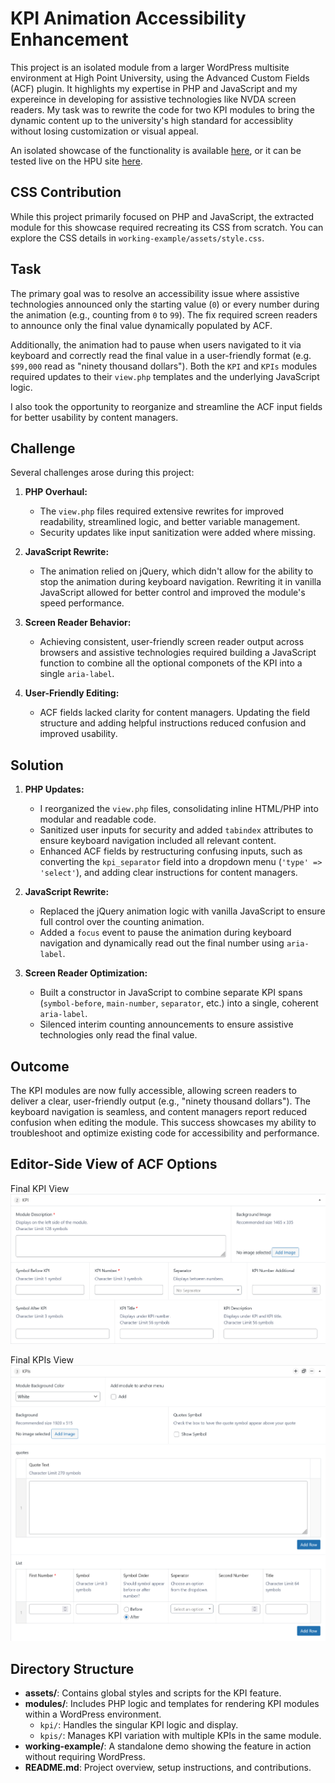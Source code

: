 # KPI Animation Accessibility Enhancement

This project is an isolated module from a larger WordPress multisite environment at High Point University, using the Advanced Custom Fields (ACF) plugin. It highlights my expertise in PHP and JavaScript and my expereince in developing for assistive technologies like NVDA screen readers. My task was to rewrite the code for two KPI modules to bring the dynamic content up to the university's high standard for accessiblity without losing customization or visual appeal. 

An isolated showcase of the functionality is available [here](https://shueue.github.io/kpi-animate/working-example/index.html), or it can be tested live on the HPU site [here](https://www.highpoint.edu/discoverhpu/#anchor-experiential-learning).


## CSS Contribution

While this project primarily focused on PHP and JavaScript, the extracted module for this showcase required recreating its CSS from scratch. You can explore the CSS details in `working-example/assets/style.css`.

## Task
The primary goal was to resolve an accessibility issue where assistive technologies announced only the starting value (`0`) or every number during the animation (e.g., counting from `0` to `99`). The fix required screen readers to announce only the final value dynamically populated by ACF. 

Additionally, the animation had to pause when users navigated to it via keyboard and correctly read the final value in a user-friendly format (e.g. `$99,000` read as "ninety thousand dollars"). Both the `KPI` and `KPIs` modules required updates to their `view.php` templates and the underlying JavaScript logic. 

I also took the opportunity to reorganize and streamline the ACF input fields for better usability by content managers.


## Challenge
Several challenges arose during this project:

1. **PHP Overhaul:** 
   - The `view.php` files required extensive rewrites for improved readability, streamlined logic, and better variable management.
   - Security updates like input sanitization were added where missing.

2. **JavaScript Rewrite:**
   - The animation relied on jQuery, which didn't allow for the ability to stop the animation during keyboard navigation. Rewriting it in vanilla JavaScript allowed for better control and improved the module's speed performance.

3. **Screen Reader Behavior:**
   - Achieving consistent, user-friendly screen reader output across browsers and assistive technologies required building a JavaScript function to combine all the optional componets of the KPI into a single `aria-label`.

4. **User-Friendly Editing:** 
   - ACF fields lacked clarity for content managers. Updating the field structure and adding helpful instructions reduced confusion and improved usability.


## Solution
1. **PHP Updates:**
   - I reorganized the `view.php` files, consolidating inline HTML/PHP into modular and readable code. 
   - Sanitized user inputs for security and added `tabindex` attributes to ensure keyboard navigation included all relevant content.
   - Enhanced ACF fields by restructuring confusing inputs, such as converting the `kpi_separator` field into a dropdown menu (`'type' => 'select'`), and adding clear instructions for content managers.

2. **JavaScript Rewrite:**
   - Replaced the jQuery animation logic with vanilla JavaScript to ensure full control over the counting animation.
   - Added a `focus` event to pause the animation during keyboard navigation and dynamically read out the final number using `aria-label`.

3. **Screen Reader Optimization:**
   - Built a constructor in JavaScript to combine separate KPI spans (`symbol-before`, `main-number`, `separator`, etc.) into a single, coherent `aria-label`.
   - Silenced interim counting announcements to ensure assistive technologies only read the final value.


## Outcome
The KPI modules are now fully accessible, allowing screen readers to deliver a clear, user-friendly output (e.g., "ninety thousand dollars"). The keyboard navigation is seamless, and content managers report reduced confusion when editing the module. This success showcases my ability to troubleshoot and optimize existing code for accessibility and performance.


## Editor-Side View of ACF Options
Final KPI View ![kpi](working-example/assets/images/kpi-editor-screenshot.png)

Final KPIs View ![kpis](working-example/assets/images/kpis-editor-screenshot.png)


## Directory Structure
- **assets/**: Contains global styles and scripts for the KPI feature.
- **modules/**: Includes PHP logic and templates for rendering KPI modules within a WordPress environment.
  - `kpi/`: Handles the singular KPI logic and display.
  - `kpis/`: Manages KPI variation with multiple KPIs in the same module.
- **working-example/**: A standalone demo showing the feature in action without requiring WordPress.
- **README.md**: Project overview, setup instructions, and contributions.
